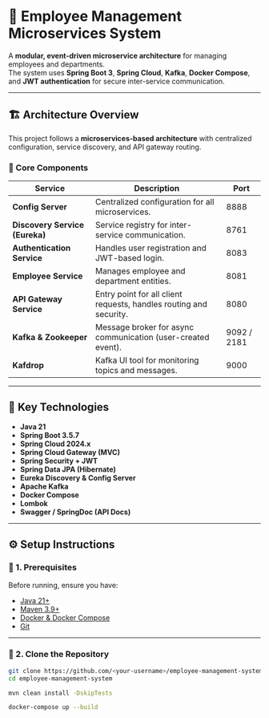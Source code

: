 # 🧩 Employee Management Microservices System

A **modular, event-driven microservice architecture** for managing employees and departments.  
The system uses **Spring Boot 3**, **Spring Cloud**, **Kafka**, **Docker Compose**, and **JWT authentication** for secure inter-service communication.

---

## 🏗️ Architecture Overview

This project follows a **microservices-based architecture** with centralized configuration, service discovery, and API gateway routing.

### 🔹 Core Components
| Service | Description | Port |
|----------|--------------|------|
| **Config Server** | Centralized configuration for all microservices. | 8888 |
| **Discovery Service (Eureka)** | Service registry for inter-service communication. | 8761 |
| **Authentication Service** | Handles user registration and JWT-based login. | 8083 |
| **Employee Service** | Manages employee and department entities. | 8081 |
| **API Gateway Service** | Entry point for all client requests, handles routing and security. | 8080 |
| **Kafka & Zookeeper** | Message broker for async communication (user-created event). | 9092 / 2181 |
| **Kafdrop** | Kafka UI tool for monitoring topics and messages. | 9000 |

---

## 🧩 Key Technologies

- **Java 21**
- **Spring Boot 3.5.7**
- **Spring Cloud 2024.x**
- **Spring Cloud Gateway (MVC)**
- **Spring Security + JWT**
- **Spring Data JPA (Hibernate)**
- **Eureka Discovery & Config Server**
- **Apache Kafka**
- **Docker Compose**
- **Lombok**
- **Swagger / SpringDoc (API Docs)**

---

## ⚙️ Setup Instructions

### 🔸 1. Prerequisites

Before running, ensure you have:

- [Java 21+](https://adoptium.net/)
- [Maven 3.9+](https://maven.apache.org/)
- [Docker & Docker Compose](https://www.docker.com/)
- [Git](https://git-scm.com/)

---

### 🔸 2. Clone the Repository
```bash
git clone https://github.com/<your-username>/employee-management-system.git
cd employee-management-system

mvn clean install -DskipTests

docker-compose up --build
